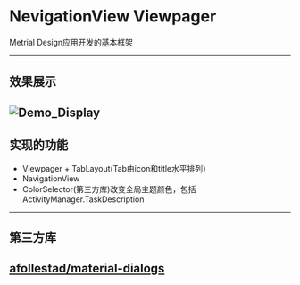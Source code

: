 # NevigationView Viewpager
Metrial Design应用开发的基本框架


---
## 效果展示
![Demo_Display](https://raw.githubusercontent.com/Winky93/NevigationView_Viewpage/master/DemoDisplay.gif)
---
## 实现的功能
-  Viewpager + TabLayout(Tab由icon和title水平排列）
-  NavigationView
-  ColorSelector(第三方库)改变全局主题颜色，包括ActivityManager.TaskDescription
---
## 第三方库
[afollestad/material-dialogs](https://github.com/afollestad/material-dialogs)
---
